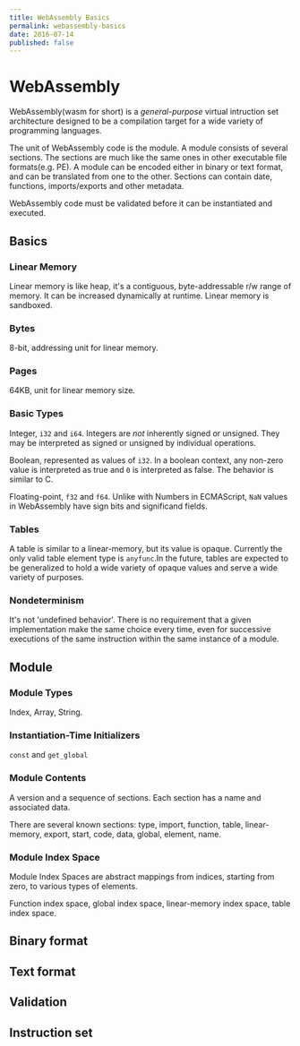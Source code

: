 ```yaml
---
title: WebAssembly Basics
permalink: webassembly-basics
date: 2016-07-14
published: false
---
```


# WebAssembly

WebAssembly(wasm for short) is a *general-purpose* virtual intruction set
architecture designed to be a compilation target for a wide variety of programming
languages.

The unit of WebAssembly code is the module. A module consists of several sections.
The sections are much like the same ones in other executable file formats(e.g. PE).
A module can be encoded either in binary or text format, and can be translated
from one to the other. Sections can contain date, functions, imports/exports and
other metadata.

WebAssembly code must be validated before it can be instantiated and executed.

## Basics

### Linear Memory

Linear memory is like heap, it's a contiguous, byte-addressable r/w range of
memory. It can be increased dynamically at runtime. Linear memory is sandboxed.

### Bytes

8-bit, addressing unit for linear memory.

### Pages

64KB, unit for linear memory size.

### Basic Types

Integer, `i32` and `i64`. Integers are *not* inherently signed or unsigned. They
may be interpreted as signed or unsigned by individual operations.

Boolean, represented as values of `i32`. In a boolean context, any non-zero value
is interpreted as true and `0` is interpreted as false. The behavior is similar
to C.

Floating-point, `f32` and `f64`. Unlike with Numbers in ECMAScript, `NaN` values
in WebAssembly have sign bits and significand fields.

### Tables

A table is similar to a linear-memory, but its value is opaque. Currently the
only valid table element type is `anyfunc`.In the future, tables are expected to
be generalized to hold a wide variety of opaque values and serve a wide variety
of purposes.

### Nondeterminism

It's not 'undefined behavior'. There is no requirement that a given
implementation make the same choice every time, even for successive executions
of the same instruction within the same instance of a module.

## Module

### Module Types

Index, Array, String.

### Instantiation-Time Initializers

`const` and `get_global`

### Module Contents

A version and a sequence of sections. Each section has a name and
associated data.

There are several known sections: type, import, function, table, linear-memory,
export, start, code, data, global, element, name.

### Module Index Space

Module Index Spaces are abstract mappings from indices, starting from zero, to
various types of elements.

Function index space, global index space, linear-memory index space, table index
space.

## Binary format

## Text format

## Validation

## Instruction set
